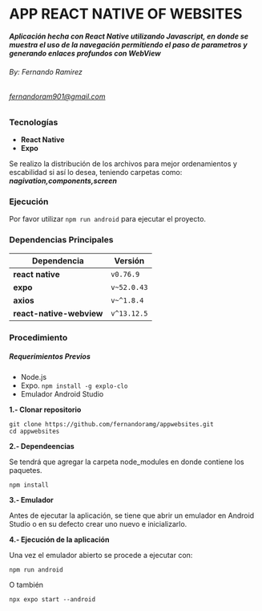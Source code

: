 # APP REACT NATIVE OF WEBSITES
***Aplicación hecha con React Native utilizando Javascript, en donde se muestra el uso de la navegación permitiendo el paso de parametros y generando enlaces profundos con WebView***

###### By: Fernando Ramirez
###### fernandoram901@gmail.com

### Tecnologías
- **React Native**
- **Expo**

Se realizo la distribución de los archivos para mejor ordenamientos y escabilidad si así lo desea, teniendo carpetas como: ***nagivation,components,screen***

### Ejecución

Por favor utilizar `npm run android` para ejecutar el proyecto.

### Dependencias Principales

| Dependencia | Versión |
|--------|----------|
| **react native**|`v0.76.9`|
| **expo**|`v~52.0.43`|
| **axios**|`v~^1.8.4`|
| **react-native-webview**|`v^13.12.5`|


### Procedimiento

##### Requerimientos Previos
- Node.js
- Expo. `npm install -g explo-clo`
- Emulador Android Studio

**1.- Clonar repositorio**
```
git clone https://github.com/fernandoramg/appwebsites.git
cd appwebsites
```
**2.- Dependeencias**

Se tendrá que agregar la carpeta node_modules en donde contiene los paquetes.
```
npm install
```
**3.- Emulador**

Antes de ejecutar la aplicación, se tiene que abrir un emulador en Android Studio o en su defecto crear uno nuevo e inicializarlo.

**4.- Ejecución de la aplicación**

Una vez el emulador abierto se procede a ejecutar con:
```
npm run android
```
O también
```
npx expo start --android
```

